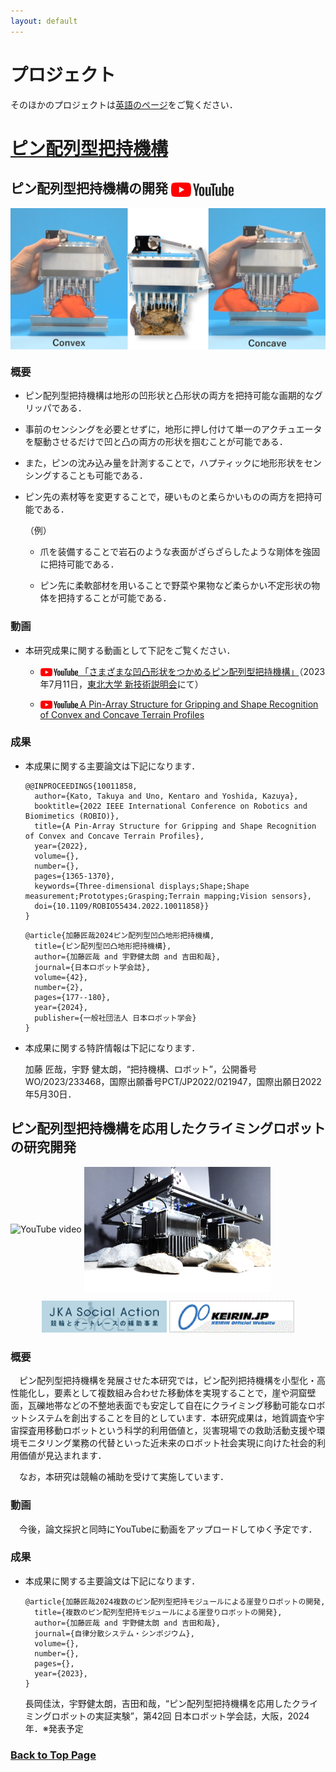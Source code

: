 ```yaml
---
layout: default
---
```


# プロジェクト

そのほかのプロジェクトは[英語のページ](./proj.html)をご覧ください．

# [ピン配列型把持機構](./proj_j.html)

## ピン配列型把持機構の開発 **<a href="https://youtu.be/dWo28Nl5jgE?feature=shared" target="_blank"> <img src="assets/img/youtubeLogo.png" width="100" alt="YouTube video" border="0" align="center" hspace="0" vspace="0"> </a>**

<img src="assets/img/pin-array_gripper.png" width="" alt="pin-array_gripper" border="0" align="center" hspace="0" vspace="0">

### 概要

- ピン配列型把持機構は地形の凹形状と凸形状の両方を把持可能な画期的なグリッパである．

- 事前のセンシングを必要とせずに，地形に押し付けて単一のアクチュエータを駆動させるだけで凹と凸の両方の形状を掴むことが可能である．

- また，ピンの沈み込み量を計測することで，ハプティックに地形形状をセンシングすることも可能である．

- ピン先の素材等を変更することで，硬いものと柔らかいものの両方を把持可能である．

  （例）

  - 爪を装備することで岩石のような表面がざらざらしたような剛体を強固に把持可能である．
  
  - ピン先に柔軟部材を用いることで野菜や果物など柔らかい不定形状の物体を把持することが可能である．

### 動画

- 本研究成果に関する動画として下記をご覧ください．

    - <a href="https://youtu.be/uEP9wexJkyE?feature=shared" target="_blank"><img src="assets/img/youtubeLogo.png" width="60" alt="YouTube video" border="0" align="center" hspace="0" vspace="0"> 「さまざまな凹凸形状をつかめるピン配列型把持機構」</a>（2023年7月11日，<a href="https://shingi.jst.go.jp/list/list_2023/2023_tohoku.html#20230711X-001" target="_blank">東北大学 新技術説明会</a>にて） 

    - <a href="https://youtu.be/dWo28Nl5jgE?feature=shared" target="_blank"> <img src="assets/img/youtubeLogo.png" width="60" alt="YouTube video" border="0" align="center" hspace="0" vspace="0"> A Pin-Array Structure for Gripping and Shape Recognition of Convex and Concave Terrain Profiles </a>


### 成果

- 本成果に関する主要論文は下記になります．

  ```
  @@INPROCEEDINGS{10011858,
    author={Kato, Takuya and Uno, Kentaro and Yoshida, Kazuya},
    booktitle={2022 IEEE International Conference on Robotics and Biomimetics (ROBIO)}, 
    title={A Pin-Array Structure for Gripping and Shape Recognition of Convex and Concave Terrain Profiles}, 
    year={2022},
    volume={},
    number={},
    pages={1365-1370},
    keywords={Three-dimensional displays;Shape;Shape measurement;Prototypes;Grasping;Terrain mapping;Vision sensors},
    doi={10.1109/ROBIO55434.2022.10011858}}
  }
  ```

  ```
  @article{加藤匠哉2024ピン配列型凹凸地形把持機構,
    title={ピン配列型凹凸地形把持機構},
    author={加藤匠哉 and 宇野健太朗 and 吉田和哉},
    journal={日本ロボット学会誌},
    volume={42},
    number={2},
    pages={177--180},
    year={2024},
    publisher={一般社団法人 日本ロボット学会}
  }
  ```
- 本成果に関する特許情報は下記になります．

  加藤 匠哉，宇野 健太朗，“把持機構、ロボット”，公開番号WO/2023/233468，国際出願番号PCT/JP2022/021947，国際出願日2022年5月30日．

## ピン配列型把持機構を応用したクライミングロボットの研究開発

<img src="assets/img/umius.gif" height="200" alt="YouTube video" border="0" align="center" hspace="0" vspace="0"> <img src="assets/img/umius2.png" height="200" alt="YouTube video" border="0" align="center" hspace="0" vspace="0">


<center> <a href="https://jka-cycle.jp" target="_blank"><img src="assets/img/banner2.png" width="200"></a> <a href="http://keirin.jp/pc/top" target="_blank"><img src="assets/img/keirinjp_banner_pc.gif" width="200"></a> </center>

### 概要

　ピン配列型把持機構を発展させた本研究では，ピン配列把持機構を小型化・高性能化し，要素として複数組み合わせた移動体を実現することで，崖や洞窟壁面，瓦礫地帯などの不整地表面でも安定して自在にクライミング移動可能なロボットシステムを創出することを目的としています．本研究成果は，地質調査や宇宙探査用移動ロボットという科学的利用価値と，災害現場での救助活動支援や環境モニタリング業務の代替といった近未来のロボット社会実現に向けた社会的利用価値が見込まれます．

　なお，本研究は競輪の補助を受けて実施しています．

### 動画

　今後，論文採択と同時にYouTubeに動画をアップロードしてゆく予定です．

### 成果

- 本成果に関する主要論文は下記になります．

  ```
  @article{加藤匠哉2024複数のピン配列型把持モジュールによる崖登りロボットの開発,
    title={複数のピン配列型把持モジュールによる崖登りロボットの開発},
    author={加藤匠哉 and 宇野健太朗 and 吉田和哉},
    journal={自律分散システム・シンポジウム},
    volume={},
    number={},
    pages={},
    year={2023},
  }
  ```

    長岡佳汰，宇野健太朗，吉田和哉，“ピン配列型把持機構を応用したクライミングロボットの実証実験”，第42回 日本ロボット学会誌，大阪，2024年．※発表予定



### [Back to Top Page](./)
